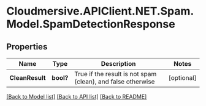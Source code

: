 # Cloudmersive.APIClient.NET.Spam.Model.SpamDetectionResponse
## Properties

Name | Type | Description | Notes
------------ | ------------- | ------------- | -------------
**CleanResult** | **bool?** | True if the result is not spam (clean), and false otherwise | [optional] 

[[Back to Model list]](../README.md#documentation-for-models) [[Back to API list]](../README.md#documentation-for-api-endpoints) [[Back to README]](../README.md)

